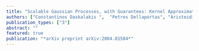 ```yaml
---
title: "Scalable Gaussian Processes, with Guarantees: Kernel Approximations and Deep Feature Extraction"
authors: ["Constantinos Daskalakis ",  "Petros Dellaportas", "Aristeidis Panos"]
publication_types: ["3"]
abstract: ""
featured: true
publication: "*arXiv preprint arXiv:2004.01584*"
---
```


